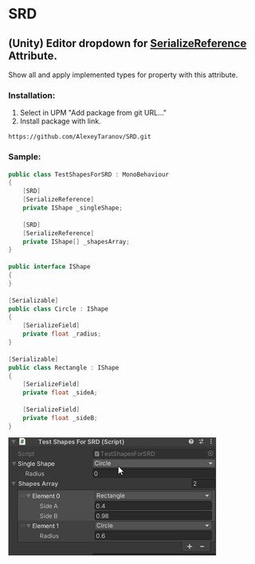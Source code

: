 
# SRD
## (Unity) Editor dropdown for [SerializeReference](https://docs.unity3d.com/ScriptReference/SerializeReference.html "SerializeReference") Attribute. 

Show all and apply implemented types for property with this attribute. 

### Installation:
1. Select in UPM "Add package from git URL..."
2. Install package with link.
```
https://github.com/AlexeyTaranov/SRD.git
```

### Sample:
```csharp
public class TestShapesForSRD : MonoBehaviour
{
    [SRD]
    [SerializeReference]
    private IShape _singleShape;
    
    [SRD]
    [SerializeReference]
    private IShape[] _shapesArray;
}

public interface IShape
{
}

[Serializable]
public class Circle : IShape
{
    [SerializeField]
    private float _radius;
}

[Serializable]
public class Rectangle : IShape
{
    [SerializeField]
    private float _sideA;
        
    [SerializeField]
    private float _sideB;
}
```
[![](https://github.com/AlexeyTaranov/SRD/blob/master/Documentation~/SRD_Sample.gif "Sample gif")](https://github.com/AlexeyTaranov/SRD/blob/master/Documentation~/SRD_Sample.gif "Sample gif")
